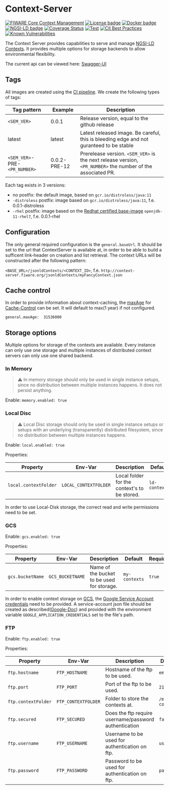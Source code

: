 # <a name="top"></a>Context-Server

[![FIWARE Core Context Management](https://nexus.lab.fiware.org/repository/raw/public/badges/chapters/core.svg)](https://www.fiware.org/developers/catalogue/)
[![License badge](https://img.shields.io/github/license/FIWARE/context.Orion-LD.svg)](https://opensource.org/licenses/AGPL-3.0)
[![Docker badge](https://img.shields.io/docker/pulls/wistefan/context-server.svg)](https://hub.docker.com/r/wistefan/context-server/)
[![NGSI-LD badge](https://img.shields.io/badge/NGSI-LD-red.svg)](https://www.etsi.org/deliver/etsi_gs/CIM/001_099/009/01.04.01_60/gs_cim009v010401p.pdf)
[![Coverage Status](https://coveralls.io/repos/github/wistefan/context-server/badge.svg)](https://coveralls.io/github/wistefan/context-server)
[![Test](https://github.com/wistefan/context-server/actions/workflows/test.yml/badge.svg)](https://github.com/wistefan/context-server/actions/workflows/test.yml)
[![CII Best Practices](https://bestpractices.coreinfrastructure.org/projects/4751/badge)](https://bestpractices.coreinfrastructure.org/projects/4751)
[![Known Vulnerabilities](https://snyk.io/test/github/wistefan/context-server/badge.svg)](https://snyk.io/test/github/wistefan/context-server)

The Context Server provides capabilities to serve and manage [NGSI-LD Contexts](https://www.etsi.org/deliver/etsi_gs/CIM/001_099/009/01.04.01_60/gs_cim009v010401p.pdf).
It provides multiple options for storage backends to allow environmental flexibility.     

The current api can be viewed here: [Swagger-UI](https://forge.etsi.org/swagger/ui/?url=https://raw.githubusercontent.com/wistefan/context-server/master/api/api.yaml)

## Tags

All images are created using the [CI pipeline](https://github.com/wistefan/context-server/tree/main/.github/workflows). 
We create the following types of tags:

| Tag pattern | Example | Description |
| ------ | ------ | ----- |
| `<SEM_VER>` | 0.0.1 | Release version, equal to the github release |
| latest | latest | Latest released image. Be careful, this is bleeding edge and not guranteed to be stable | 
| `<SEM_VER>`-PRE-`<PR_NUMBER>` | 0.0.2-PRE-12 | Prerelease version. `<SEM_VER>` is the next release version, `<PR_NUMBER>` the number of the associated PR. |

Each tag exists in 3 versions: 
- no postfix: the default image, based on  ``gcr.io/distroless/java:11``
- ```-distroless``` postfix: image based on ``gcr.io/distroless/java:11``, f.e. 0.0.1-distroless
- ```-rhel``` postfix: image based on the [Redhat certified base-image](https://catalog.redhat.com/software/containers/explore) ```openjdk-11-rhel7```, f.e. 0.0.1-rhel

## Configuration

The only general required configuration is the ```general.baseUrl```. It should be set to the url that ContextServer is available at, in order to be able 
to build a sufficent link-header on creation and list retrieval. The context URLs will be constructed after the following pattern:

```<BASE_URL>/jsonldContexts/<CONTEXT_ID>```, f.e. ```http://context-server.fiware.org/jsonldContexts/myFancyContext.json```

## Cache control

In order to provide information about context-caching, the [maxAge](https://developer.mozilla.org/en-US/docs/Web/HTTP/Headers/Cache-Controlg)
for [Cache-Control](https://developer.mozilla.org/en-US/docs/Web/HTTP/Headers/Cache-Control) can be set. It will default to max(1 year) if not configured.

```general.maxAge:  31536000```

## Storage options

Multiple options for storage of the contexts are available. Every instance can only use one storage and multiple instances of distributed context servers
can only use one shared backend.

### In Memory

> :warning: In memory storage should only be used in single instance setups, since no distribution between multiple instances happens. It does not 
> persist anything.

Enable: ```memory.enabled: true```

### Local Disc

> :warning: Local Disc storage should only be used in single instance setups or setups with an underlying (transparently) distributed filesystem, since 
>no distribution between multiple instances happens.

Enable: ```local.enabled: true```

Properties:

|  Property | Env-Var | Description | Default | Required | 
| ----------------- | ----------------------------------- | ----------------------------------------------- | ------------------------ | ------------------------ | 
|```local.contextFolder``` | ```LOCAL_CONTEXTFOLDER``` | Local folder for the context's to be stored. | ```ld-contexts```|  ```true``` |

In order to use Local-Disk storage, the correct read and write permissions need to be set.

### GCS

Enable: ```gcs.enabled: true```

Properties:  

|  Property | Env-Var | Description | Default | Required | 
| ----------------- | ----------------------------------- | ----------------------------------------------- | ------------------------ | ------------------------ | 
|```gcs.bucketName``` | ```GCS_BUCKETNAME``` | Name of the bucket to be used for storage. | ```my-contexts```|  ```true``` |


In order to enable context storage on [GCS](https://cloud.google.com/storage/docs/creating-buckets), the [Google Service Account credentials](https://cloud.google.com/storage/docs/reference/libraries#setting_up_authentication)
need to be provided. A service-account json file should be created as described([Google-Doc](https://cloud.google.com/storage/docs/reference/libraries#setting_up_authentication))
and provided with the environment variable ```GOOGLE_APPLICATION_CREDENTIALS``` set to the file's path.

### FTP

Enable: ```ftp.enabled: true```

Properties:

|  Property | Env-Var | Description | Default | Required | 
| ----------------- | ----------------------------------- | ----------------------------------------------- | ------------------------ | ------------------------ | 
|```ftp.hostname``` | ```FTP_HOSTNAME``` | Hostname of the ftp to be used. | ```empty``` |  ```true``` |
|```ftp.port``` | ```FTP_PORT``` | Port of the ftp to be used. | ```21```|  ```true``` |
|```ftp.contextFolder``` | ```FTP_CONTEXTFOLDER``` | Folder to store the contexts at. | ```/my-contexts```|  ```true``` |
|```ftp.secured``` | ```FTP_SECURED``` | Does the ftp require username/password authentication | ```false```|  ```true``` |
|```ftp.username``` | ```FTP_USERNAME``` | Username to be used for authentication on ftp. | ```user```|  ```false``` |
|```ftp.password``` | ```FTP_PASSWORD``` | Password to be used for authentication on ftp. | ```password```|  ```false``` |